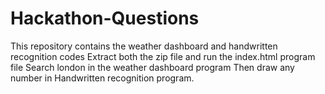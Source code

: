 # Hackathon-Questions
This repository contains the weather dashboard and handwritten recognition codes Extract both the zip file and run the index.html program file Search london in the weather dashboard program Then draw any number in Handwritten recognition program.
